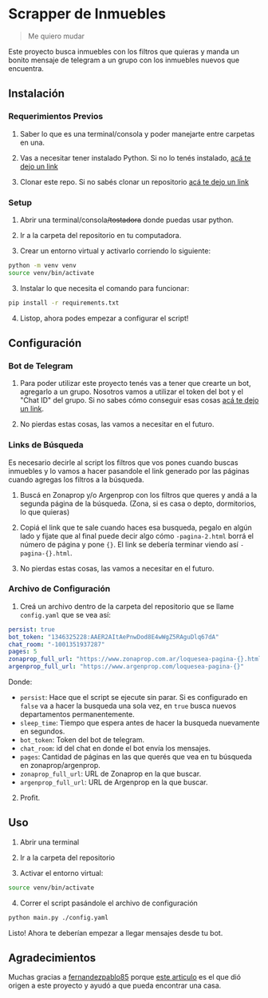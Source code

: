 # Scrapper de Inmuebles

> Me quiero mudar

Este proyecto busca inmuebles con los filtros que quieras y manda un bonito mensaje de telegram a un grupo con los inmuebles nuevos que encuentra.

## Instalación

### Requerimientos Previos

1. Saber lo que es una terminal/consola y poder manejarte entre carpetas en una.

2. Vas a necesitar tener instalado Python. Si no lo tenés instalado, [acá te dejo un link](https://tutorial.djangogirls.org/es/python_installation/)

3. Clonar este repo. Si no sabés clonar un repositorio [acá te dejo un link](https://www.taloselectronics.com/blogs/tutoriales/como-descargar-un-proyecto-de-github)

### Setup

1. Abrir una terminal/consola<s>/tostadora</s> donde puedas usar python.

2. Ir a la carpeta del repositorio en tu computadora.

2. Crear un entorno virtual y activarlo corriendo lo siguiente:

```bash
python -m venv venv
source venv/bin/activate
```

3. Instalar lo que necesita el comando para funcionar:

```bash
pip install -r requirements.txt
```

4. Listop, ahora podes empezar a configurar el script!

## Configuración

### Bot de Telegram

1. Para poder utilizar este proyecto tenés vas a tener que crearte un bot, agregarlo a un grupo. Nosotros vamos a utilizar el token del bot y el "Chat ID" del grupo. Si no sabes cómo conseguir esas cosas [acá te dejo un link](https://dev.to/rizkyrajitha/get-notifications-with-telegram-bot-537l). 

2. No pierdas estas cosas, las vamos a necesitar en el futuro.

### Links de Búsqueda

Es necesario decirle al script los filtros que vos pones cuando buscas inmuebles y lo vamos a hacer pasandole el link generado por las páginas cuando agregas los filtros a la búsqueda.

1. Buscá en Zonaprop y/o Argenprop con los filtros que queres y andá a la segunda página de la búsqueda. (Zona, si es casa o depto, dormitorios, lo que quieras)

2. Copiá el link que te sale cuando haces esa busqueda, pegalo en algún lado y fijate que al final puede decir algo cómo `-pagina-2.html` borrá el número de página y pone `{}`. El link se debería terminar viendo así `-pagina-{}.html`.

3. No pierdas estas cosas, las vamos a necesitar en el futuro.

### Archivo de Configuración

1. Creá un archivo dentro de la carpeta del repositorio que se llame `config.yaml` que se vea así:

```yaml
persist: true
bot_token: "1346325228:AAER2AItAePnwDod8E4wWgZ5RAguDlq67dA"
chat_room: "-1001351937287"
pages: 5
zonaprop_full_url: "https://www.zonaprop.com.ar/loquesea-pagina-{}.html"
argenprop_full_url: "https://www.argenprop.com/loquesea-pagina-{}"
```

Donde:

- `persist`: Hace que el script se ejecute sin parar. Si es configurado en `false` va a hacer la busqueda una sola vez, en `true` busca nuevos departamentos permanentemente.
- `sleep_time`: Tiempo que espera antes de hacer la busqueda nuevamente en segundos.
- `bot_token`: Token del bot de telegram.
- `chat_room`: id del chat en donde el bot envía los mensajes.
- `pages`: Cantidad de páginas en las que querés que vea en tu búsqueda en zonaprop/argenprop.
- `zonaprop_full_url`: URL de Zonaprop en la que buscar.
- `argenprop_full_url`: URL de Argenprop en la que buscar.

2. Profit.

## Uso

1. Abrir una terminal

2. Ir a la carpeta del repositorio

3. Activar el entorno virtual:

```bash
source venv/bin/activate
```

4. Correr el script pasándole el archivo de configuración

```bash
python main.py ./config.yaml
```

Listo! Ahora te deberían empezar a llegar mensajes desde tu bot.

## Agradecimientos

Muchas gracias a [fernandezpablo85](https://gist.github.com/fernandezpablo85) porque [este articulo](https://dev.to/fernandezpablo/scrappeando-propiedades-con-python-4cp8) es el que dió origen a este proyecto y ayudó a que pueda encontrar una casa.
